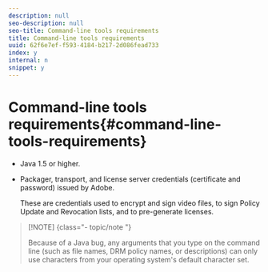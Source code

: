 ```yaml
---
description: null
seo-description: null
seo-title: Command-line tools requirements
title: Command-line tools requirements
uuid: 62f6e7ef-f593-4184-b217-2d086fead733
index: y
internal: n
snippet: y
---
```


# Command-line tools requirements{#command-line-tools-requirements}

* Java 1.5 or higher.
* Packager, transport, and license server credentials (certificate and password) issued by Adobe.

  These are credentials used to encrypt and sign video files, to sign Policy Update and Revocation lists, and to pre-generate licenses.

>[!NOTE] {class="- topic/note "}
>
>Because of a Java bug, any arguments that you type on the command line (such as file names, DRM policy names, or descriptions) can only use characters from your operating system's default character set.

